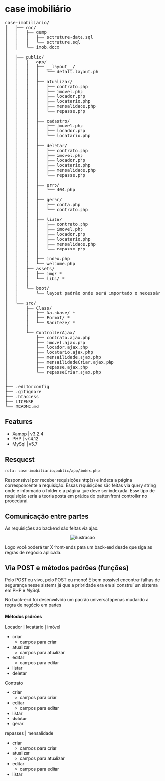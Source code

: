 # case imobiliário


<pre>
case-imobiliario/
│   ├── doc/
│   │   ├── dump
│   │   │   ├── sctruture-date.sql
│   │   │   └── sctruture.sql  
│   │   └── imob.docx
│   
│   ├── public/
│   │   ├── app/
│   │   │   ├── __layout__/ 
│   │   │   │   └── defalt.layout.ph
│   │   │   │
│   │   │   ├── atualizar/
│   │   │   │   ├── contrato.php
│   │   │   │   ├── imovel.php
│   │   │   │   ├── locador.php
│   │   │   │   ├── locatario.php
│   │   │   │   ├── mensalidade.php
│   │   │   │   └── repasse.php
│   │   │   │
│   │   │   ├── cadastro/
│   │   │   │   ├── imovel.php
│   │   │   │   ├── locador.php
│   │   │   │   └── locatario.php
│   │   │   │
│   │   │   ├── deletar/
│   │   │   │   ├── contrato.php
│   │   │   │   ├── imovel.php
│   │   │   │   ├── locador.php
│   │   │   │   ├── locatario.php
│   │   │   │   ├── mensalidade.php
│   │   │   │   └── repasse.php
│   │   │   │
│   │   │   ├── erro/
│   │   │   │   └── 404.php
│   │   │   │
│   │   │   ├── gerar/
│   │   │   │   ├── conta.php
│   │   │   │   └── contrato.php
│   │   │   │
│   │   │   ├── lista/ 
│   │   │   │   ├── contrato.php
│   │   │   │   ├── imovel.php
│   │   │   │   ├── locador.php
│   │   │   │   ├── locatario.php
│   │   │   │   ├── mensalidade.php
│   │   │   │   └── repasse.php
│   │   │   │
│   │   │   ├── index.php
│   │   │   └── welcome.php
│   │   ├── assets/
│   │   │   ├── img/ *
│   │   │   └── libs/ *
│   │   │   
│   │   └── boot/
│   │       └── layout padrão onde será importado o necessário 
│   │         
│   └── src/
│       ├── Class/
│       │   ├── Database/ *
│       │   ├── Format/ *
│       │   └── Saniteze/ *
│       │   
│       └── ControllerAjax/
│           ├── contrato.ajax.php
│           ├── imovel.ajax.php
│           ├── locador.ajax.php
│           ├── locatario.ajax.php
│           ├── mensailidade.ajax.php
│           ├── mensailidadeCriar.ajax.php
│           ├── repasse.ajax.php
│           └── repasseCriar.ajax.php
│   
│   
├── .editorconfig  
├── .gitignore 
├── .htaccess
├── LICENSE
└── README.md 
</pre>


## Features
* Xampp | v3.2.4
* PHP   | v7.4.12 
* MySql | v5.7 

## Resquest
```
rota: case-imobiliario/public/app/index.php
```
Responsável por receber requisições http(s) e indexa a página correspondente a requisição. Essas requisições são feitas via query string onde é informado o folder e a página que deve ser indexada. Esse tipo de requisição seria a teoria posta em prática do patten front controller no procedural.



## Comunicação entre partes
As requisições ao backend são feitas via ajax.

<p align="center">
  <img src="https://github.com/gdk46/case-imobiliario/blob/main/doc/ilustracao.jpg" alt="ilustracao"/>  
</p> 

Logo você poderá ter X front-ends para um back-end desde que siga as regras de negócio aplicada.



## Via POST e métodos padrões (funções)
Pelo POST eu vivo, pelo POST eu morro!
É bem possível encontrar falhas de segurança nesse sistema já que a prioridade era em si construí um sistema em PHP e MySql.

No back-end foi desenvolvido um padrão universal apenas mudando a regra de negócio em partes


#### Métodos padrões
Locador | locatário | imóvel
* criar
    * campos para criar
* atualizar
    * campos para atualizar
* editar
    * campos para editar
* listar
* deletar


Contrato
* criar
    * campos para criar
* editar
    * campos para editar
* listar
* deletar
* gerar


repasses | mensalidade
* criar
    * campos para criar
* atualizar
    * campos para atualizar
* editar
    * campos para editar
* listar


